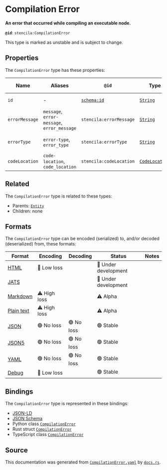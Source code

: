 # Compilation Error

**An error that occurred while compiling an executable node.**

**`@id`**: `stencila:CompilationError`

This type is marked as unstable and is subject to change.

## Properties

The `CompilationError` type has these properties:

| Name           | Aliases                                     | `@id`                                | Type                                                                                                         | Description                                                | Inherited from                                                                                   |
| -------------- | ------------------------------------------- | ------------------------------------ | ------------------------------------------------------------------------------------------------------------ | ---------------------------------------------------------- | ------------------------------------------------------------------------------------------------ |
| `id`           | -                                           | [`schema:id`](https://schema.org/id) | [`String`](https://github.com/stencila/stencila/blob/main/docs/reference/schema/data/string.md)              | The identifier for this item.                              | [`Entity`](https://github.com/stencila/stencila/blob/main/docs/reference/schema/other/entity.md) |
| `errorMessage` | `message`, `error-message`, `error_message` | `stencila:errorMessage`              | [`String`](https://github.com/stencila/stencila/blob/main/docs/reference/schema/data/string.md)              | The error message or brief description of the error.       | -                                                                                                |
| `errorType`    | `error-type`, `error_type`                  | `stencila:errorType`                 | [`String`](https://github.com/stencila/stencila/blob/main/docs/reference/schema/data/string.md)              | The type of error e.g. "SyntaxError", "ZeroDivisionError". | -                                                                                                |
| `codeLocation` | `code-location`, `code_location`            | `stencila:codeLocation`              | [`CodeLocation`](https://github.com/stencila/stencila/blob/main/docs/reference/schema/flow/code-location.md) | The location that the error occurred.                      | -                                                                                                |

## Related

The `CompilationError` type is related to these types:

- Parents: [`Entity`](https://github.com/stencila/stencila/blob/main/docs/reference/schema/other/entity.md)
- Children: none

## Formats

The `CompilationError` type can be encoded (serialized) to, and/or decoded (deserialized) from, these formats:

| Format                                                                                        | Encoding         | Decoding     | Status                 | Notes |
| --------------------------------------------------------------------------------------------- | ---------------- | ------------ | ---------------------- | ----- |
| [HTML](https://github.com/stencila/stencila/blob/main/docs/reference/formats/html.md)         | 🔷 Low loss       |              | 🚧 Under development    |       |
| [JATS](https://github.com/stencila/stencila/blob/main/docs/reference/formats/jats.md)         |                  |              | 🚧 Under development    |       |
| [Markdown](https://github.com/stencila/stencila/blob/main/docs/reference/formats/markdown.md) | ⚠️ High loss     |              | ⚠️ Alpha               |       |
| [Plain text](https://github.com/stencila/stencila/blob/main/docs/reference/formats/text.md)   | ⚠️ High loss     |              | ⚠️ Alpha               |       |
| [JSON](https://github.com/stencila/stencila/blob/main/docs/reference/formats/json.md)         | 🟢 No loss        | 🟢 No loss    | 🟢 Stable               |       |
| [JSON5](https://github.com/stencila/stencila/blob/main/docs/reference/formats/json5.md)       | 🟢 No loss        | 🟢 No loss    | 🟢 Stable               |       |
| [YAML](https://github.com/stencila/stencila/blob/main/docs/reference/formats/yaml.md)         | 🟢 No loss        | 🟢 No loss    | 🟢 Stable               |       |
| [Debug](https://github.com/stencila/stencila/blob/main/docs/reference/formats/debug.md)       | 🔷 Low loss       |              | 🟢 Stable               |       |

## Bindings

The `CompilationError` type is represented in these bindings:

- [JSON-LD](https://stencila.dev/CompilationError.jsonld)
- [JSON Schema](https://stencila.dev/CompilationError.schema.json)
- Python class [`CompilationError`](https://github.com/stencila/stencila/blob/main/python/python/stencila/types/compilation_error.py)
- Rust struct [`CompilationError`](https://github.com/stencila/stencila/blob/main/rust/schema/src/types/compilation_error.rs)
- TypeScript class [`CompilationError`](https://github.com/stencila/stencila/blob/main/typescript/src/types/CompilationError.ts)

## Source

This documentation was generated from [`CompilationError.yaml`](https://github.com/stencila/stencila/blob/main/schema/CompilationError.yaml) by [`docs.rs`](https://github.com/stencila/stencila/blob/main/rust/schema-gen/src/docs.rs).